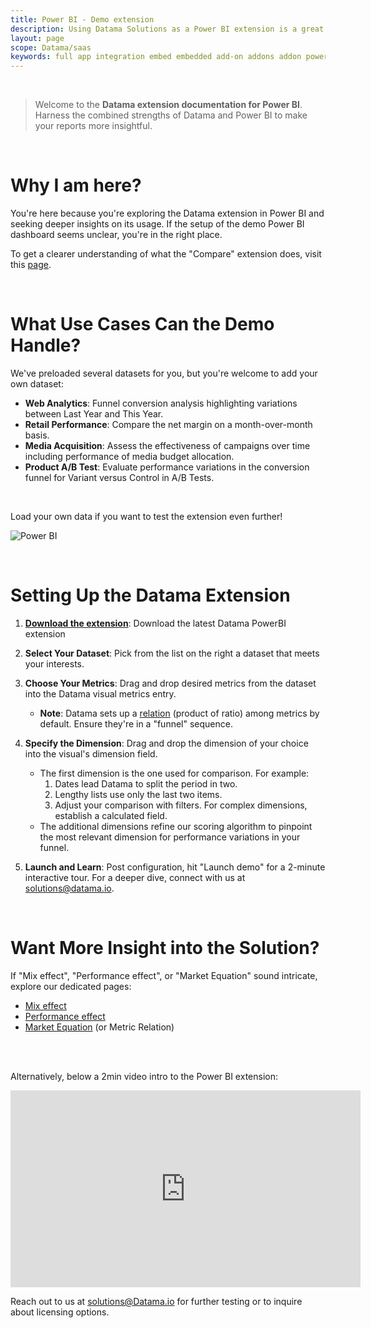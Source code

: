 ```yaml
---
title: Power BI - Demo extension
description: Using Datama Solutions as a Power BI extension is a great way to make your report more insightful with the benefits of both Datama and Power BI.
layout: page
scope: Datama/saas
keywords: full app integration embed embedded add-on addons addon power bi demo
---
```


<br>

> Welcome to the **Datama extension documentation for Power BI**. Harness the combined strengths of Datama and Power BI to make your reports more insightful.


<br>

# <b>Why I am here?</b>

You're here because you're exploring the Datama extension in Power BI and seeking deeper insights on its usage. If the setup of the demo Power BI dashboard seems unclear, you're in the right place. 

To get a clearer understanding of what the "Compare" extension does, visit this [page]({{site.url}}/{{site.baseurl}}/core_app/new/compare/compare_introduction.html).  


<br>

# <b>What Use Cases Can the Demo Handle?</b>

We've preloaded several datasets for you, but you're welcome to add your own dataset:
- **Web Analytics**: Funnel conversion analysis highlighting variations between Last Year and This Year.
- **Retail Performance**: Compare the net margin on a month-over-month basis.
- **Media Acquisition**: Assess the effectiveness of campaigns over time including performance of media budget allocation.
- **Product A/B Test**: Evaluate performance variations in the conversion funnel for Variant versus Control in A/B Tests.

<br>

Load your own data if you want to test the extension even further!

![Power BI]({{site.url}}/{{site.baseurl}}/core_app/new/integration/images/PowerBI_DatamaExtension_FirstUseCase.gif)

<br>

# <b>Setting Up the Datama Extension</b>
1. **[Download the extension](https://storage.googleapis.com/app.datama.io/powerbi/datama_latest.pbiviz)**: Download the latest Datama PowerBI extension
2. **Select Your Dataset**: Pick from the list on the right a dataset that meets your interests.
3. **Choose Your Metrics**: Drag and drop desired metrics from the dataset into the Datama visual metrics entry. 
    - **Note**: Datama sets up a [relation]({{site.url}}/{{site.baseurl}}/core_app/new/interface/subheader/metrics_relation.html) (product of ratio) among metrics by default. Ensure they're in a "funnel" sequence.

4. **Specify the Dimension**: Drag and drop the dimension of your choice into the visual's dimension field. 
    - The first dimension is the one used for comparison. For example: 
        1. Dates lead Datama to split the period in two.
        2. Lengthy lists use only the last two items.
        3. Adjust your comparison with filters. For complex dimensions, establish a calculated field.
    - The additional dimensions refine our scoring algorithm to pinpoint the most relevant dimension for performance variations in your funnel.
5. **Launch and Learn**: Post configuration, hit "Launch demo" for a 2-minute interactive tour. For a deeper dive, connect with us at solutions@datama.io.

<br>

# <b>Want More Insight into the Solution?</b>

If "Mix effect", "Performance effect", or "Market Equation" sound intricate, explore our dedicated pages:
- [Mix effect]({{site.url}}/{{site.baseurl}}/core_app/new/compare/model/dimension_analysis_mix.html)
- [Performance effect]({{site.url}}/{{site.baseurl}}/core_app/new/compare/model/dimension_analysis_performance.html)
- [Market Equation]({{site.url}}/{{site.baseurl}}/core_app/new/prep/interface/metrics_relation.html) (or Metric Relation)
<br>
<br>

Alternatively, below a 2min video intro to the Power BI extension:

<iframe width="560" height="315" src="https://www.youtube.com/embed/Nf4IpBErAUk?si=80AXC4m4RoPmhU3n" frameborder="0" allow="accelerometer; autoplay; clipboard-write; encrypted-media; gyroscope; picture-in-picture" allowfullscreen></iframe>

Reach out to us at [solutions@Datama.io](mailto:solutions@Datama.io) for further testing or to inquire about licensing options.
